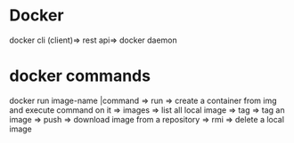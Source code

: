 # Docker
docker cli (client)=> rest api=> docker daemon

# docker commands
docker run image-name
       |command => run => create a container from img and execute command on it
                => images => list all local image
                => tag => tag an image
                => push => download image from a repository
                => rmi => delete a local image